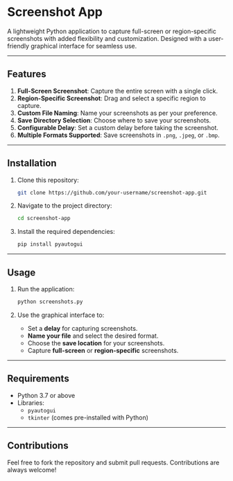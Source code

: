 # Screenshot App  

A lightweight Python application to capture full-screen or region-specific screenshots with added flexibility and customization. Designed with a user-friendly graphical interface for seamless use.  

---

## Features  

1. **Full-Screen Screenshot**: Capture the entire screen with a single click.  
2. **Region-Specific Screenshot**: Drag and select a specific region to capture.  
3. **Custom File Naming**: Name your screenshots as per your preference.  
4. **Save Directory Selection**: Choose where to save your screenshots.  
5. **Configurable Delay**: Set a custom delay before taking the screenshot.  
6. **Multiple Formats Supported**: Save screenshots in `.png`, `.jpeg`, or `.bmp`.  

---

## Installation  

1. Clone this repository:  
   ```bash  
   git clone https://github.com/your-username/screenshot-app.git  
   ```  

2. Navigate to the project directory:  
   ```bash  
   cd screenshot-app  
   ```  

3. Install the required dependencies:  
   ```bash  
   pip install pyautogui  
   ```  

---

## Usage  

1. Run the application:  
   ```bash  
   python screenshots.py  
   ```  

2. Use the graphical interface to:  
   - Set a **delay** for capturing screenshots.  
   - **Name your file** and select the desired format.  
   - Choose the **save location** for your screenshots.  
   - Capture **full-screen** or **region-specific** screenshots.  

---

## Requirements  

- Python 3.7 or above  
- Libraries:  
  - `pyautogui`  
  - `tkinter` (comes pre-installed with Python)
  
---

## Contributions  

Feel free to fork the repository and submit pull requests. Contributions are always welcome!  
